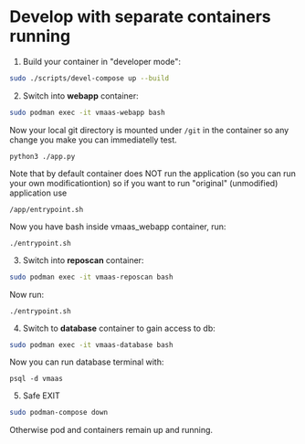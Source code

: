 # Develop with separate containers running
1. Build your container in "developer mode":
~~~bash
sudo ./scripts/devel-compose up --build
~~~
2. Switch into **webapp** container:
~~~bash
sudo podman exec -it vmaas-webapp bash
~~~
Now your local git directory is mounted under `/git` in the container so any change
you make you can immediatelly test.

```python3 ./app.py```

Note that by default container does NOT run the application
(so you can run your own modificationtion)
so if you want to run "original" (unmodified) application use

```/app/entrypoint.sh```

Now you have bash inside vmaas_webapp container, run:

```./entrypoint.sh```

3. Switch into **reposcan** container:
~~~bash
sudo podman exec -it vmaas-reposcan bash
~~~
Now run:

```./entrypoint.sh```

4. Switch to **database** container to gain access to db:
~~~bash
sudo podman exec -it vmaas-database bash
~~~
Now you can run database terminal with:

```psql -d vmaas```

5. Safe EXIT
~~~bash
sudo podman-compose down
~~~
Otherwise pod and containers remain up and running.

